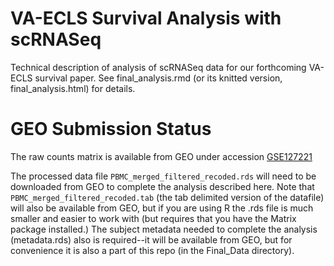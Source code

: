 # VA-ECLS Survival Analysis with scRNASeq

Technical description of analysis of scRNASeq data for our forthcoming VA-ECLS survival paper. See final_analysis.rmd (or its knitted version, final_analysis.html) for details.

# GEO Submission Status

The raw counts matrix is available from GEO under accession [GSE127221](https://www.ncbi.nlm.nih.gov/geo/query/acc.cgi?acc=GSE127221)

The processed data file `PBMC_merged_filtered_recoded.rds` will need to be downloaded from GEO to complete the analysis described here.  Note that `PBMC_merged_filtered_recoded.tab` (the tab delimited version of the datafile) will also be available from GEO, but if you are using R the .rds file is much smaller and easier to work with (but requires that you have the Matrix package installed.) The subject metadata needed to complete the analysis (metadata.rds) also is required--it will be available from GEO, but for convenience it is also a part of this repo (in the Final_Data directory).
